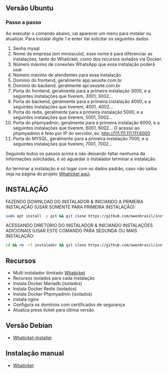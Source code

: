 ## Versão Ubuntu 
### Passo a passo
Ao executar o comando abaixo, vai aparecer um menu para instalar ou atualizar.
Para instalar digite 1 e enter
Vai solicitar os seguintes dados
1. Senha mysql
2. Nome da empresa (em minúsculo), esse nome é para diferenciar as instalações, tanto do Whaticket, como dos recursos isolados via Docker.
3. Número máximo de conexões WhatsApp que essa instalação poderá usar
4. Número máximo de atendentes para essa instalação
5. Domínio do frontend, geralmente app.seusite.com.br
6. Domínio do backend, geralmente api.seusite.com.br
7. Porta do frontend, geralmente para a primeira instalação 3000, e a seguintes instalações que tiverem, 3001, 3002...
8. Porta do backend, geralmente para a primeira instalação 4000, e a seguintes instalações que tiverem, 4001, 4002...
9. Porta do redis, geralmente para a primeira instalação 5000, e a seguintes instalações que tiverem, 5001, 5002...
10. Porta do phpmyadmin, geralmente para a primeira instalação 6000, e a seguintes instalações que tiverem, 6001, 6002...
O acesso ao phpmyadmin é feito por IP do servidor, ex. http://111.111.111.111:6000
11. Porta do MYSQL, geralmente para a primeira instalação 7000, e a seguintes instalações que tiverem, 7001, 7002...

Seguindo todos os passos acima e não deixando faltar nenhuma da informações solicitadas, é só aguardar o instalador terminar a instalação.

Ao terminar a instalação é só logar com os dados padrão, caso não saiba veja na página do projeto [Whaticket aqui](https://github.com/owenbrasil/).

## INSTALAÇÃO 
FAZENDO DOWNLOAD DO INSTALADOR & INICIANDO A PRIMEIRA INSTALAÇÃO (USAR SOMENTE PARA PRIMEIRA INSTALAÇÃO):

```bash
sudo apt install -y git && git clone https://github.com/owenbrasil/install_mysql.git ./instalador && sudo chmod -R 777 ./instalador && cd ./instalador && sudo ./install_primaria
```

ACESSANDO DIRETORIO DO INSTALADOR & INICIANDO INSTALAÇÕES ADICIONAIS (USAR ESTE COMANDO PARA SEGUNDA OU MAIS INSTALAÇÃO:
```bash
cd && rm -rf instalador && git clone https://github.com/owenbrasil/install_mysql.git ./instalador && sudo chmod -R 777 ./instalador && cd ./instalador && sudo ./install_instancia
```
## Recursos 
- Multi instalador ilimitado [Whaticket](https://github.com/owenbrasil/install_mysql)
- Recursos isolados para cada instalação
- Instala Docker Mariadb (isolados)
- Instala Docker Redis (isolados)
- Instala Docker Phpmyadmin (isolados)
- instala nginx
- Configura os domínios com certificados de segurança
- Atualiza press ticket para última versão.

## Versão Debian
- [Whaticket-Installer](https://github.com/owenbrasil/)

## Instalação manual
- [Whaticket](https://github.com/owenbrasil/)
